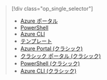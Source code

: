 > [!div class="op_single_selector"]
> * [Azure ポータル](../articles/virtual-network/virtual-networks-create-vnet-arm-pportal.md)
> * [PowerShell](../articles/virtual-network/virtual-networks-create-vnet-arm-ps.md)
> * [Azure CLI](../articles/virtual-network/virtual-networks-create-vnet-arm-cli.md)
> * [テンプレート](../articles/virtual-network/virtual-networks-create-vnet-arm-template-click.md)
> * [Azure Portal (クラシック)](../articles/virtual-network/virtual-networks-create-vnet-classic-pportal.md)
> * [クラシック ポータル (クラシック)](../articles/virtual-network/virtual-networks-create-vnet-classic-portal.md)
> * [PowerShell (クラシック)](../articles/virtual-network/virtual-networks-create-vnet-classic-netcfg-ps.md)
> * [Azure CLI (クラシック)](../articles/virtual-network/virtual-networks-create-vnet-classic-cli.md)